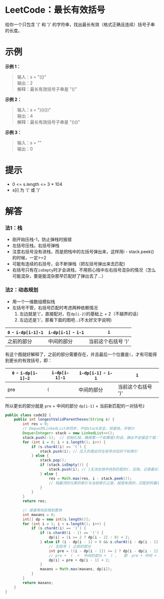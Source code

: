 # LeetCode：最长有效括号

给你一个只包含 '(' 和 ')' 的字符串，找出最长有效（格式正确且连续）括号子串的长度。

# 示例

**示例 1：**

>输入：s = "(()"  
输出：2  
解释：最长有效括号子串是 "()"

**示例 2：**

>输入：s = ")()())"  
输出：4  
解释：最长有效括号子串是 "()()"

**示例 3：**

>输入：s = ""  
输出：0


# 提示

- 0 <= s.length <= 3 * 104
- s[i] 为 '(' 或 ')'

# 解答
### 法1：栈
- 刚开始压栈-1，防止弹栈时报错
- 左括号压栈，右括号弹栈
- 注意右括号没有进栈，而是把栈中的左括号弹出来，这样用i - stack.peek() 的时候，一定>=2
- 可能有连续的右括号，会不断弹栈（把左括号弹出来去匹配）
- 右括号只有在`isEmpty`时才会进栈，不用担心栈中左右括号混杂的情况（怎么可能混杂，要是能混杂那早匹配好了弹出去了...）

### 法2：动态规划
- 用一个一维数组模拟栈
- 左括号不管，右括号匹配时考虑两种依赖情况
  1. 左边就是'('，直接配对，在`dp[i-2]`的基础上 + 2（不越界的话）
  2. 左边还是')'，那看下面的图吧...(不太好文字说明)

| `0` - `i-dp[i-1]-1` | `i-dp[i-1]` - `i-1` | `i`          |      
|-----------------|-------------------|-------------|
| 之前的部分           | 中间的部分             | 当前这个右括号 ')' |

有这个图就好解释了，之前的部分需要存在，并且最后一个位置是`(`，才有可能得到更长的有效括号，即：

| `0` - `i-dp[i-1]-2` | `i-dp[i-1]-1` | `i-dp[i-1]` - `i-1` | `i`          |      
|---------------------|---------------|---------------------|-------------|
| pre                 | `(`           |  中间的部分              | 当前这个右括号 ')'          |

所以更长的部分就是 `pre` + 中间的部分 `dp[i-1]` + 当前新匹配的一对括号`2` 

```java
public class code32 {
    public int longestValidParentheses(String s) {
        int res = 0;
        // Deque的LinkedList非同步，不如stack安全，但是快，开销少
        Deque<Integer> stack = new LinkedList<>();
        stack.push(-1);  // 初始化栈，确保第一个如果是)的话，弹出不会报这个错："栈中无元素"
        for (int i = 0; i < s.length(); i++) {
            if (s.charAt(i) == '(') {
                stack.push(i); // 压入的是此时左括号对应的下标索引
            } else {
                stack.pop();
                if (stack.isEmpty()) {
                    stack.push(i); // )无法在栈中找到匹配的(，压栈，记录最长有效括号相邻左边的元素，同时保证不会报错："栈中无元素"
                } else {
                    res = Math.max(res, i - stack.peek());
                    // 栈最顶的元素的索引与当前索引之差，就是有效的，匹配好的最长括号
                }
            }
        }
        return res;
        
        // 或者用动态规划更快
        int maxans = 0;
        int[] dp = new int[s.length()];
        for (int i = 1; i < s.length(); i++) {
            if (s.charAt(i) == ')') {
                if (s.charAt(i - 1) == '(') {
                    dp[i] = (i >= 2 ? dp[i - 2] : 0) + 2;
                } else if (i - dp[i - 1] > 0 && s.charAt(i - dp[i - 1] - 1) == '(') {
                    // 左括号 ( 之前的部分
                    int pre = ((i - dp[i - 1]) >= 2 ? dp[i - dp[i - 1] - 2] : 0);
                    // pre +  (  +  中间的部分 +  ) ,   即  pre + 中间 + 2
                    dp[i] = pre + dp[i - 1] + 2;
                }
                maxans = Math.max(maxans, dp[i]);
            }
        }
        return maxans;
    }
}
```
